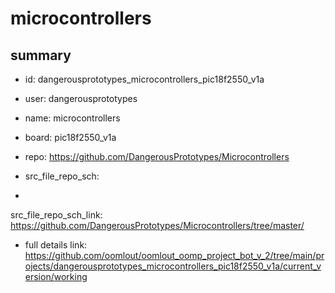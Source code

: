 # microcontrollers
 
## summary 
* id: dangerousprototypes_microcontrollers_pic18f2550_v1a
* user: dangerousprototypes
* name: microcontrollers
* board: pic18f2550_v1a
* repo: https://github.com/DangerousPrototypes/Microcontrollers



* src_file_repo_sch: 
*
 src_file_repo_sch_link: https://github.com/DangerousPrototypes/Microcontrollers/tree/master/
* full details link: https://github.com/oomlout/oomlout_oomp_project_bot_v_2/tree/main/projects/dangerousprototypes_microcontrollers_pic18f2550_v1a/current_version/working  






